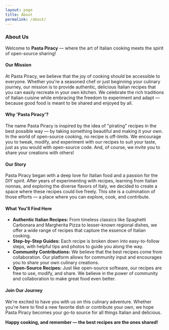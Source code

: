 ```yaml
---
layout: page
title: About
permalink: /about/
---
```

### **About Us**

Welcome to **Pasta Piracy** — where the art of Italian cooking meets the spirit of open-source sharing!

#### **Our Mission**
At Pasta Piracy, we believe that the joy of cooking should be accessible to everyone. Whether you're a seasoned chef or just beginning your culinary journey, our mission is to provide authentic, delicious Italian recipes that you can easily recreate in your own kitchen. We celebrate the rich traditions of Italian cuisine while embracing the freedom to experiment and adapt — because good food is meant to be shared and enjoyed by all.

#### **Why 'Pasta Piracy'?**
The name Pasta Piracy is inspired by the idea of "pirating" recipes in the best possible way — by taking something beautiful and making it your own. In the world of open-source cooking, no recipe is off-limits. We encourage you to tweak, modify, and experiment with our recipes to suit your taste, just as you would with open-source code. And, of course, we invite you to share your creations with others!

#### **Our Story**
Pasta Piracy began with a deep love for Italian food and a passion for the DIY spirit. After years of experimenting with recipes, learning from Italian nonnas, and exploring the diverse flavors of Italy, we decided to create a space where these recipes could live freely. This site is a culmination of those efforts — a place where you can explore, cook, and contribute.

#### **What You'll Find Here**
- **Authentic Italian Recipes:** From timeless classics like Spaghetti Carbonara and Margherita Pizza to lesser-known regional dishes, we offer a wide range of recipes that capture the essence of Italian cooking.
- **Step-by-Step Guides:** Each recipe is broken down into easy-to-follow steps, with helpful tips and photos to guide you along the way.
- **Community Contributions:** We believe that the best recipes come from collaboration. Our platform allows for community input and encourages you to share your own culinary creations.
- **Open-Source Recipes:** Just like open-source software, our recipes are free to use, modify, and share. We believe in the power of community and collaboration to make great food even better.

#### **Join Our Journey**
We're excited to have you with us on this culinary adventure. Whether you're here to find a new favorite dish or contribute your own, we hope Pasta Piracy becomes your go-to source for all things Italian and delicious.

**Happy cooking, and remember — the best recipes are the ones shared!**